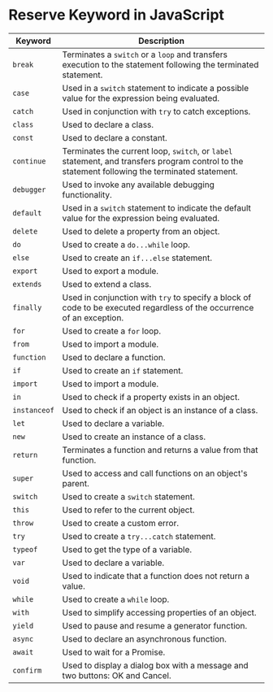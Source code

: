 # Reserve Keyword in JavaScript

| Keyword | Description |
| --- | --- |
| `break` | Terminates a `switch` or a `loop` and transfers execution to the statement following the terminated statement. |
| `case` | Used in a `switch` statement to indicate a possible value for the expression being evaluated. |
| `catch` | Used in conjunction with `try` to catch exceptions. |
| `class` | Used to declare a class. |
| `const` | Used to declare a constant. |
| `continue` | Terminates the current loop, `switch`, or `label` statement, and transfers program control to the statement following the terminated statement. |
| `debugger` | Used to invoke any available debugging functionality. |
| `default` | Used in a `switch` statement to indicate the default value for the expression being evaluated. |
| `delete` | Used to delete a property from an object. |
| `do` | Used to create a `do...while` loop. |
| `else` | Used to create an `if...else` statement. |
| `export` | Used to export a module. |
| `extends` | Used to extend a class. |
| `finally` | Used in conjunction with `try` to specify a block of code to be executed regardless of the occurrence of an exception. |
| `for` | Used to create a `for` loop. |
| `from` | Used to import a module. |
| `function` | Used to declare a function. |
| `if` | Used to create an `if` statement. |
| `import` | Used to import a module. |
| `in` | Used to check if a property exists in an object. |
| `instanceof` | Used to check if an object is an instance of a class. |
| `let` | Used to declare a variable. |
| `new` | Used to create an instance of a class. |
| `return` | Terminates a function and returns a value from that function. |
| `super` | Used to access and call functions on an object's parent. |
| `switch` | Used to create a `switch` statement. |
| `this` | Used to refer to the current object. |
| `throw` | Used to create a custom error. |
| `try` | Used to create a `try...catch` statement. |
| `typeof` | Used to get the type of a variable. |
| `var` | Used to declare a variable. |
| `void` | Used to indicate that a function does not return a value. |
| `while` | Used to create a `while` loop. |
| `with` | Used to simplify accessing properties of an object. |
| `yield` | Used to pause and resume a generator function. |
| `async` | Used to declare an asynchronous function. |
| `await` | Used to wait for a Promise. |
|`confirm`|Used to display a dialog box with a message and two buttons: OK and Cancel.|